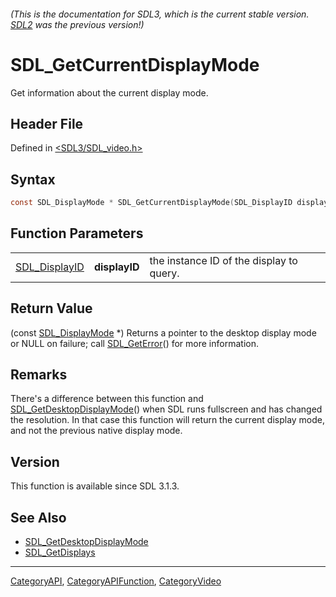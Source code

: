 ###### (This is the documentation for SDL3, which is the current stable version. [SDL2](https://wiki.libsdl.org/SDL2/) was the previous version!)
# SDL_GetCurrentDisplayMode

Get information about the current display mode.

## Header File

Defined in [<SDL3/SDL_video.h>](https://github.com/libsdl-org/SDL/blob/main/include/SDL3/SDL_video.h)

## Syntax

```c
const SDL_DisplayMode * SDL_GetCurrentDisplayMode(SDL_DisplayID displayID);
```

## Function Parameters

|                                |               |                                          |
| ------------------------------ | ------------- | ---------------------------------------- |
| [SDL_DisplayID](SDL_DisplayID) | **displayID** | the instance ID of the display to query. |

## Return Value

(const [SDL_DisplayMode](SDL_DisplayMode) *) Returns a pointer to the
desktop display mode or NULL on failure; call
[SDL_GetError](SDL_GetError)() for more information.

## Remarks

There's a difference between this function and
[SDL_GetDesktopDisplayMode](SDL_GetDesktopDisplayMode)() when SDL runs
fullscreen and has changed the resolution. In that case this function will
return the current display mode, and not the previous native display mode.

## Version

This function is available since SDL 3.1.3.

## See Also

- [SDL_GetDesktopDisplayMode](SDL_GetDesktopDisplayMode)
- [SDL_GetDisplays](SDL_GetDisplays)

----
[CategoryAPI](CategoryAPI), [CategoryAPIFunction](CategoryAPIFunction), [CategoryVideo](CategoryVideo)

